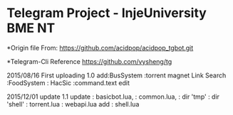 # Telegram Project - InjeUniversity BME NT 

*Origin file From:
 https://github.com/acidpop/acidpop_tgbot.git

*Telegram-Cli Reference 
 https://github.com/vysheng/tg


2015/08/16 First uploading 1.0
	add:BusSystem 
	   :torrent magnet Link Search
	   :FoodSystem : HacSic
	   :command.text edit
	   
2015/12/01 update 1.1
	update  : basicbot.lua, 
		: common.lua, 
		: dir 'tmp'
		: dir 'shell'
		: torrent.lua
		: webapi.lua
	add	: shell.lua
		
